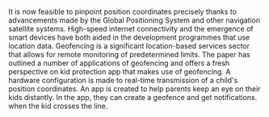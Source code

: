It is now feasible to pinpoint position coordinates precisely thanks to advancements made by the Global Positioning System and other navigation satellite systems. 
High-speed internet connectivity and the emergence of smart devices have both aided in the development programmes that use location data. 
Geofencing is a significant location-based services sector that allows for remote monitoring of predetermined limits. 
The paper has outlined a number of applications of geofencing and offers a fresh perspective on kid protection app that makes use of geofencing.
A hardware configuration is made to real-time transmission of a child's position coordinates. An app is created to help parents keep an eye on their kids distantly. 
In the app, they can create a geofence and get notifications. when the kid crosses the line.
